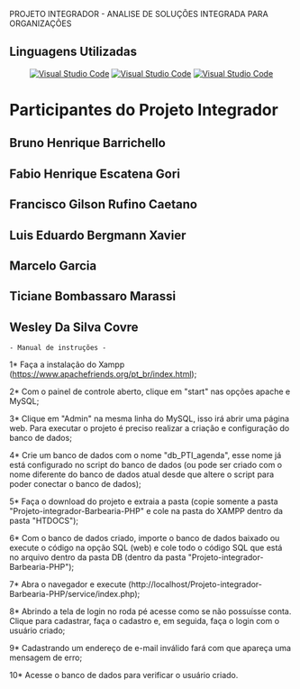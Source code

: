 
PROJETO INTEGRADOR - ANALISE DE SOLUÇÕES INTEGRADA PARA ORGANIZAÇÕES 


## Linguagens Utilizadas

<div align="center" dir="auto">
 <a target="_blank" rel="noopener noreferrer nofollow" href="https://img.shields.io/badge/PHP-777BB4?style=for-the-badge&logo=php&logoColor=white"><img alt="Visual Studio Code" src="https://img.shields.io/badge/HTML5-E34F26?style=for-the-badge&logo=html5&logoColor=white" data-canonical-src="https://img.shields.io/badge/PHP-777BB4?style=for-the-badge&logo=php&logoColor=white" style="max-width: 100%;"></a>   <a target="_blank" rel="noopener noreferrer nofollow" href="https://img.shields.io/badge/PHP-777BB4?style=for-the-badge&logo=php&logoColor=white"><img alt="Visual Studio Code" src="https://img.shields.io/badge/CSS3-1572B6?style=for-the-badge&logo=css3&logoColor=white" data-canonical-src="https://img.shields.io/badge/PHP-777BB4?style=for-the-badge&logo=php&logoColor=white" style="max-width: 100%;"></a>  <a target="_blank" rel="noopener noreferrer nofollow" href="https://img.shields.io/badge/PHP-777BB4?style=for-the-badge&logo=php&logoColor=white"><img alt="Visual Studio Code" src="https://img.shields.io/badge/PHP-777BB4?style=for-the-badge&logo=php&logoColor=white" data-canonical-src="https://img.shields.io/badge/PHP-777BB4?style=for-the-badge&logo=php&logoColor=white" style="max-width: 100%;"></a> </div>

# Participantes do Projeto Integrador 
## Bruno Henrique Barrichello
## Fabio Henrique Escatena Gori
## Francisco Gilson Rufino Caetano
## Luis Eduardo Bergmann Xavier
## Marcelo Garcia
## Ticiane Bombassaro Marassi
## Wesley Da Silva Covre

    - Manual de instruções -  

1* Faça a instalação do Xampp (https://www.apachefriends.org/pt_br/index.html);

2* Com o painel de controle aberto, clique em "start" nas opções apache e MySQL;

3* Clique em "Admin" na mesma linha do MySQL, isso irá abrir uma página web. Para executar o projeto é preciso realizar a criação e configuração do banco de dados;

4* Crie um banco de dados com o nome "db_PTI_agenda", esse nome já está configurado no script do banco de dados (ou pode ser criado com o nome diferente do banco de dados atual desde que altere o script para poder conectar o banco de dados);

5* Faça o download do projeto e extraia a pasta (copie somente a pasta "Projeto-integrador-Barbearia-PHP" e cole na pasta do XAMPP dentro da pasta "HTDOCS");

6* Com o banco de dados criado, importe o banco de dados baixado ou execute o código na opção SQL (web) e cole todo o código SQL que está no arquivo dentro da pasta DB (dentro da pasta "Projeto-integrador-Barbearia-PHP");

7* Abra o navegador e execute (http://localhost/Projeto-integrador-Barbearia-PHP/service/index.php);

8* Abrindo a tela de login no roda pé acesse como se não possuísse conta. Clique para cadastrar, faça o cadastro e, em seguida, faça o login com o usuário criado;

9* Cadastrando um endereço de e-mail inválido fará com que apareça uma mensagem de erro;

10* Acesse o banco de dados para verificar o usuário criado.
